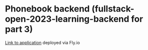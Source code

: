 # Phonebook backend (fullstack-open-2023-learning-backend for part 3)

[Link to application](https://phonebook-open-fullstack-backend.fly.dev/) deployed via Fly.io
